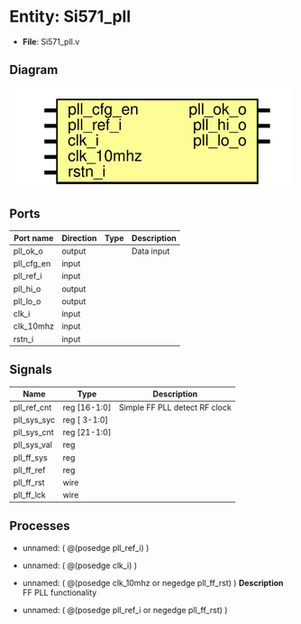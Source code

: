 # Entity: Si571_pll

- **File**: Si571_pll.v
## Diagram

![Diagram](Si571_pll.svg "Diagram")
## Ports

| Port name  | Direction | Type | Description |
| ---------- | --------- | ---- | ----------- |
| pll_ok_o   | output    |      | Data input  |
| pll_cfg_en | input     |      |             |
| pll_ref_i  | input     |      |             |
| pll_hi_o   | output    |      |             |
| pll_lo_o   | output    |      |             |
| clk_i      | input     |      |             |
| clk_10mhz  | input     |      |             |
| rstn_i     | input     |      |             |
## Signals

| Name        | Type          | Description                    |
| ----------- | ------------- | ------------------------------ |
| pll_ref_cnt | reg  [16-1:0] | Simple FF PLL detect RF clock  |
| pll_sys_syc | reg  [ 3-1:0] |                                |
| pll_sys_cnt | reg  [21-1:0] |                                |
| pll_sys_val | reg           |                                |
| pll_ff_sys  | reg           |                                |
| pll_ff_ref  | reg           |                                |
| pll_ff_rst  | wire          |                                |
| pll_ff_lck  | wire          |                                |
## Processes
- unnamed: ( @(posedge pll_ref_i) )
- unnamed: ( @(posedge clk_i) )
- unnamed: ( @(posedge clk_10mhz or negedge pll_ff_rst) )
**Description**
FF PLL functionality

- unnamed: ( @(posedge pll_ref_i or negedge pll_ff_rst) )
